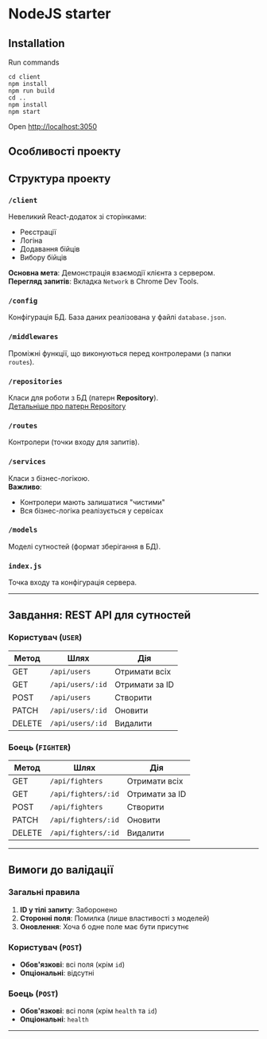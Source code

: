 # NodeJS starter

## Installation

Run commands

```
cd client
npm install
npm run build
cd ..
npm install
npm start
```

Open [http://localhost:3050](http://localhost:3050)

## Особливості проекту

## Структура проекту

### `/client`

Невеликий React-додаток зі сторінками:

- Реєстрації
- Логіна
- Додавання бійців
- Вибору бійців

**Основна мета**: Демонстрація взаємодії клієнта з сервером.  
**Перегляд запитів**: Вкладка `Network` в Chrome Dev Tools.

### `/config`

Конфігурація БД. База даних реалізована у файлі `database.json`.

### `/middlewares`

Проміжні функції, що виконуються перед контролерами (з папки `routes`).

### `/repositories`

Класи для роботи з БД (патерн **Repository**).  
[Детальніше про патерн Repository](https://docs.microsoft.com/en-us/dotnet/architecture/microservices/microservice-ddd-cqrs-patterns/repository-pattern)

### `/routes`

Контролери (точки входу для запитів).

### `/services`

Класи з бізнес-логікою.  
**Важливо**:

- Контролери мають залишатися "чистими"
- Вся бізнес-логіка реалізується у сервісах

### `/models`

Моделі сутностей (формат зберігання в БД).

### `index.js`

Точка входу та конфігурація сервера.

---

## Завдання: REST API для сутностей

### Користувач (`USER`)

| Метод  | Шлях             | Дія            |
| ------ | ---------------- | -------------- |
| GET    | `/api/users`     | Отримати всіх  |
| GET    | `/api/users/:id` | Отримати за ID |
| POST   | `/api/users`     | Створити       |
| PATCH  | `/api/users/:id` | Оновити        |
| DELETE | `/api/users/:id` | Видалити       |

### Боець (`FIGHTER`)

| Метод  | Шлях                | Дія            |
| ------ | ------------------- | -------------- |
| GET    | `/api/fighters`     | Отримати всіх  |
| GET    | `/api/fighters/:id` | Отримати за ID |
| POST   | `/api/fighters`     | Створити       |
| PATCH  | `/api/fighters/:id` | Оновити        |
| DELETE | `/api/fighters/:id` | Видалити       |

---

## Вимоги до валідації

### Загальні правила

1. **ID у тілі запиту**: Заборонено
2. **Сторонні поля**: Помилка (лише властивості з моделей)
3. **Оновлення**: Хоча б одне поле має бути присутнє

### Користувач (`POST`)

- **Обов'язкові**: всі поля (крім `id`)
- **Опціональні**: відсутні

### Боець (`POST`)

- **Обов'язкові**: всі поля (крім `health` та `id`)
- **Опціональні**: `health`

---
